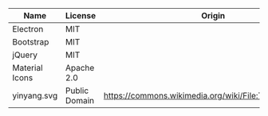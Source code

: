 | Name           | License       | Origin                                                     |
|----------------|---------------|------------------------------------------------------------|
| Electron       | MIT           |                                                            |
| Bootstrap      | MIT           |                                                            |
| jQuery         | MIT           |                                                            |
| Material Icons | Apache 2.0    |                                                            |
| yinyang.svg    | Public Domain | https://commons.wikimedia.org/wiki/File:Taijitu_yellow.svg |
